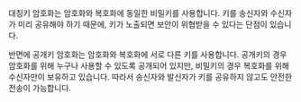 대칭키 암호화는 암호화와 복호화에 동일한 비밀키를 사용합니다.
키를 송신자와 수신자가 미리 공유해야 하기 때문에, 키가 노출되면 보안이 위협받을 수 있다는 단점이 있습니다.

반면에 공개키 암호화는 암호화와 복호화에 서로 다른 키를 사용합니다.
공개키의 경우 암호화를 위해 누구나 사용할 수 있도록 공개되어 있지만,
비밀키의 경우 복호화를 위해 수신자만이 보유하고 있습니다.
따라서 송신자와 발신자가 키를 공유하지 않고도 안전한 전송이 가능합니다.
